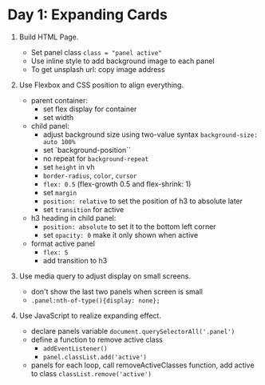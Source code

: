 # Day 1: Expanding Cards

1. Build HTML Page.

   - Set panel class `class = "panel active"`
   - Use inline style to add background image to each panel
   - To get unsplash url: copy image address

2. Use Flexbox and CSS position to align everything.

   - parent container:
     - set flex display for container
     - set width
   - child panel:
     - adjust background size using two-value syntax `background-size: auto 100%`
     - set `background-position``
     - no repeat for `background-repeat`
     - set `height` in vh
     - `border-radius`, `color`, `cursor`
     - `flex: 0.5` (flex-growth 0.5 and flex-shrink: 1)
     - set `margin`
     - `position: relative` to set the position of h3 to absolute later
     - set `transition` for active
   - h3 heading in child panel:
     - `position: absolute` to set it to the bottom left corner
     - set `opacity: 0` make it only shown when active
   - format active panel
     - `flex: 5`
     - add transition to h3

3. Use media query to adjust display on small screens.

   - don't show the last two panels when screen is small
   - `.panel:nth-of-type(){display: none};`

4. Use JavaScript to realize expanding effect.
   - declare panels variable `document.querySelectorAll('.panel')`
   - define a function to remove active class
     - `addEventListener()`
     - `panel.classList.add('active')`
   - panels for each loop, call removeActiveClasses function, add active to class `classList.remove('active')`
